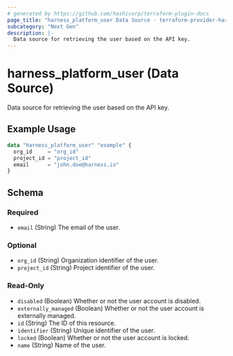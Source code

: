 ```yaml
---
# generated by https://github.com/hashicorp/terraform-plugin-docs
page_title: "harness_platform_user Data Source - terraform-provider-harness"
subcategory: "Next Gen"
description: |-
  Data source for retrieving the user based on the API key.
---
```


# harness_platform_user (Data Source)

Data source for retrieving the user based on the API key.

## Example Usage

```terraform
data "harness_platform_user" "example" {
  org_id     = "org_id"
  project_id = "project_id"
  email      = "john.doe@harness.io"
}
```

<!-- schema generated by tfplugindocs -->
## Schema

### Required

- `email` (String) The email of the user.

### Optional

- `org_id` (String) Organization identifier of the user.
- `project_id` (String) Project identifier of the user.

### Read-Only

- `disabled` (Boolean) Whether or not the user account is disabled.
- `externally_managed` (Boolean) Whether or not the user account is externally managed.
- `id` (String) The ID of this resource.
- `identifier` (String) Unique identifier of the user.
- `locked` (Boolean) Whether or not the user account is locked.
- `name` (String) Name of the user.


